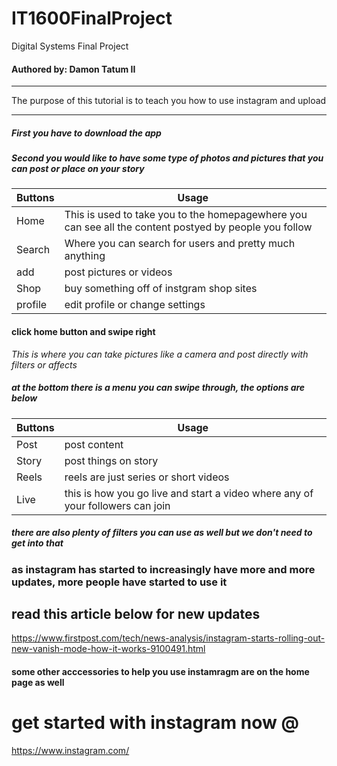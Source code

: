 # IT1600FinalProject
Digital Systems Final Project
#### Authored by: Damon Tatum II
___
The purpose of this tutorial is to teach you how to use instagram and upload
___
##### __First__ you have to download the app
##### __Second__ you would like to have some type of photos and pictures that you can post or place on your story 

Buttons| Usage |
| ------ | ----------- |
| Home   | This is used to take you to the homepagewhere you can see all the content postyed by people you follow |
| Search | Where you can search for users and pretty much anything |
| add  | post pictures or videos |
| Shop| buy something off of instgram shop sites |
| profile | edit profile or change settings |

[id]: https://www.iphoneincanada.ca/news/ig-redesign-reels/  "The Dojocat"

#### click home button and swipe right

_This is where you can take pictures like a camera and post directly with filters or affects_
##### at the bottom there is a menu you can swipe through, the options are below
Buttons| Usage |
| ------ | ----------- |
| Post  | post content |
| Story | post things on story |
| Reels  | reels are just series or short videos |
| Live| this is how you go live and start a video where any of your followers can join |
##### there are also plenty of filters you can use as well but we don't need to get into that

### as instagram has started to increasingly have more and more updates, more people have started to use it
## read this article below for new updates
https://www.firstpost.com/tech/news-analysis/instagram-starts-rolling-out-new-vanish-mode-how-it-works-9100491.html 

#### some other acccessories to help you use instamragm are on the home page as well

# get started with instagram now @
https://www.instagram.com/
